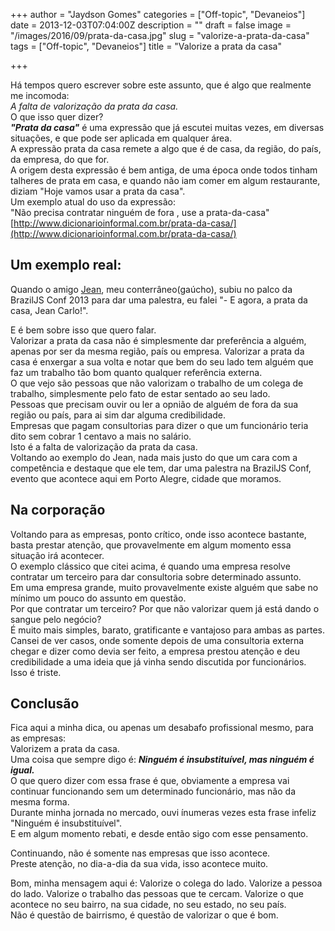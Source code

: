 +++
author = "Jaydson Gomes"
categories = ["Off-topic", "Devaneios"]
date = 2013-12-03T07:04:00Z
description = ""
draft = false
image = "/images/2016/09/prata-da-casa.jpg"
slug = "valorize-a-prata-da-casa"
tags = ["Off-topic", "Devaneios"]
title = "Valorize a prata da casa"

+++

Há tempos quero escrever sobre este assunto, que é algo que realmente me incomoda:  
_A falta de valorização da prata da casa._  
O que isso quer dizer?  
__*"Prata da casa"*__ é uma expressão que já escutei muitas vezes, em diversas situações, e que pode ser aplicada em qualquer área.  
A expressão prata da casa remete a algo que é de casa, da região, do país, da empresa, do que for.  
A origem desta expressão é bem antiga, de uma época onde todos tinham talheres de prata em casa, e quando não iam comer em algum restaurante, diziam "Hoje vamos usar a prata da casa".  
Um exemplo atual do uso da expressão:  
"Não precisa contratar ninguém de fora , use a prata-da-casa"  
[http://www.dicionarioinformal.com.br/prata-da-casa/](http://www.dicionarioinformal.com.br/prata-da-casa/)  

## Um exemplo real:  
Quando o amigo [Jean](http://twitter.com/jcemer), meu conterrâneo(gaúcho), subiu no palco da BrazilJS Conf 2013 para dar uma palestra, eu falei "- E agora, a prata da casa, Jean Carlo!".  

E é bem sobre isso que quero falar.  
Valorizar a prata da casa não é simplesmente dar preferência a alguém, apenas por ser da mesma região, país ou empresa.  Valorizar a prata da casa é enxergar a sua volta e notar que bem do seu lado tem alguém que faz um trabalho tão bom quanto qualquer referência externa.  
O que vejo são pessoas que não valorizam o trabalho de um colega de trabalho, simplesmente pelo fato de estar sentado ao seu lado.  
Pessoas que precisam ouvir ou ler a opnião de alguém de fora da sua região ou país, para ai sim dar alguma credibilidade.  
Empresas que pagam consultorias para dizer o que um funcionário teria dito sem cobrar 1 centavo a mais no salário.  
Isto é a falta de valorização da prata da casa.  
Voltando ao exemplo do Jean, nada mais justo do que um cara com a competência e destaque que ele tem, dar uma palestra na BrazilJS Conf, evento que acontece aqui em Porto Alegre, cidade que moramos.  

## Na corporação
Voltando para as empresas, ponto crítico, onde isso acontece bastante, basta prestar atenção, que provavelmente em algum momento essa situação irá acontecer.  
O exemplo clássico que citei acima, é quando uma empresa resolve contratar um terceiro para dar consultoria sobre determinado assunto.  
Em uma empresa grande, muito provavelmente existe alguém que sabe no mínimo um pouco do assunto em questão.  
Por que contratar um terceiro? Por que não valorizar quem já está dando o sangue pelo negócio?  
É muito mais simples, barato, gratificante e vantajoso para ambas as partes.  
Cansei de ver casos, onde somente depois de uma consultoria externa chegar e dizer como devia ser feito, a empresa prestou atenção e deu credibilidade a uma ideia que já vinha sendo discutida por funcionários.  
Isso é triste.  

## Conclusão
Fica aqui a minha dica, ou apenas um desabafo profissional mesmo, para as empresas:  
Valorizem a prata da casa.  
Uma coisa que sempre digo é: __*Ninguém é insubstituível, mas ninguém é igual.*__  
O que quero dizer com essa frase é que, obviamente a empresa vai continuar funcionando sem um determinado funcionário, mas não da mesma forma.  
Durante minha jornada no mercado, ouvi ínumeras vezes esta frase infeliz "Ninguém é insubstituível".  
E em algum momento rebati, e desde então sigo com esse pensamento.  
 
Continuando, não é somente nas empresas que isso acontece.  
Preste atenção, no dia-a-dia da sua vida, isso acontece muito.  

Bom, minha mensagem aqui é: Valorize o colega do lado. Valorize a pessoa do lado. Valorize o trabalho das pessoas que te cercam. Valorize o que acontece no seu bairro, na sua cidade, no seu estado, no seu país.  
Não é questão de bairrismo, é questão de valorizar o que é bom.  
